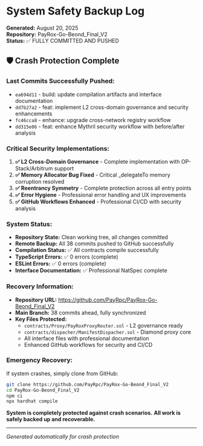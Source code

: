 # System Safety Backup Log
**Generated:** August 20, 2025  
**Repository:** PayRox-Go-Beond_Final_V2  
**Status:** ✅ FULLY COMMITTED AND PUSHED

## 🛡️ Crash Protection Complete

### Last Commits Successfully Pushed:
- `ea694d11` - build: update compilation artifacts and interface documentation
- `dd7b27a2` - feat: implement L2 cross-domain governance and security enhancements  
- `fc46cca8` - enhance: upgrade cross-network registry workflow
- `dd315e06` - feat: enhance Mythril security workflow with before/after analysis

### Critical Security Implementations:
1. **✅ L2 Cross-Domain Governance** - Complete implementation with OP-Stack/Arbitrum support
2. **✅ Memory Allocator Bug Fixed** - Critical _delegateTo memory corruption resolved
3. **✅ Reentrancy Symmetry** - Complete protection across all entry points
4. **✅ Error Hygiene** - Professional error handling and UX improvements
5. **✅ GitHub Workflows Enhanced** - Professional CI/CD with security analysis

### System Status:
- **Repository State:** Clean working tree, all changes committed
- **Remote Backup:** All 38 commits pushed to GitHub successfully
- **Compilation Status:** ✅ All contracts compile successfully
- **TypeScript Errors:** ✅ 0 errors (complete)
- **ESLint Errors:** ✅ 0 errors (complete)
- **Interface Documentation:** ✅ Professional NatSpec complete

### Recovery Information:
- **Repository URL:** https://github.com/PayRpc/PayRox-Go-Beond_Final_V2
- **Main Branch:** 38 commits ahead, fully synchronized
- **Key Files Protected:**
  - `contracts/Proxy/PayRoxProxyRouter.sol` - L2 governance ready
  - `contracts/dispacher/ManifestDispacher.sol` - Diamond proxy core
  - All interface files with professional documentation
  - Enhanced GitHub workflows for security and CI/CD

### Emergency Recovery:
If system crashes, simply clone from GitHub:
```bash
git clone https://github.com/PayRpc/PayRox-Go-Beond_Final_V2
cd PayRox-Go-Beond_Final_V2
npm ci
npx hardhat compile
```

**System is completely protected against crash scenarios.**
**All work is safely backed up and recoverable.**

---
*Generated automatically for crash protection*
